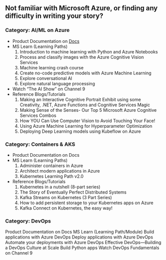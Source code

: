 ## Not familiar with Microsoft Azure, or finding any difficulty in writing your story?

### Category: AI/ML on Azure

- Product Documentation on [Docs](https://docs.microsoft.com/en-in/azure/?product=ai-machine-learning&wt.mc_id=AID3011243_QSG_EML_425409) 
- MS Learn (Learning Paths) 
  1. Introduction to machine learning with Python and Azure Notebooks
  2. Process and classify images with the Azure Cognitive Vision Services
  3. Machine learning crash course
  4. Create no-code predictive models with Azure Machine Learning
  5. Explore conversational AI
  6. Explore natural language processing
- Watch “The AI Show” on Channel 9
- Reference Blogs/Tutorials 
  1. Making an Interactive Cognitive Portrait Exhibit using some Creativity, .NET, Azure Functions and Cognitive Services Magic
  2. Making Sense of the Senses- Our Top 5 Microsoft Azure Cognitive Services Combos 
  3. How YOU Can Use Computer Vision to Avoid Touching Your Face!
  4. Using Azure Machine Learning for Hyperparameter Optimization
  5. Deploying Deep Learning models using Kubeflow on Azure

### Category: Containers & AKS

- Product Documentation on Docs
- MS Learn (Learning Paths) 
  1. Administer containers in Azure
  2. Architect modern applications in Azure
  3. Kubernetes Learning Path v2.0
- Reference Blogs/Tutorials 
  1. Kubernetes in a nutshell (8-part series)
  2. The Story of Eventually Perfect Distributed Systems
  3. Kafka Streams on Kubernetes (3 Part Series)
  4. How to add persistent storage to your Kubernetes apps on Azure
  5. Kafka Connect on Kubernetes, the easy way!

### Category: DevOps
Product Documentation on Docs
MS Learn (Learning Path/Module) 
Build applications with Azure DevOps
Deploy applications with Azure DevOps
Automate your deployments with Azure DevOps
Effective DevOps—Building a DevOps Culture at Scale
Build Python apps
Watch DevOps Fundamentals  on Channel 9

